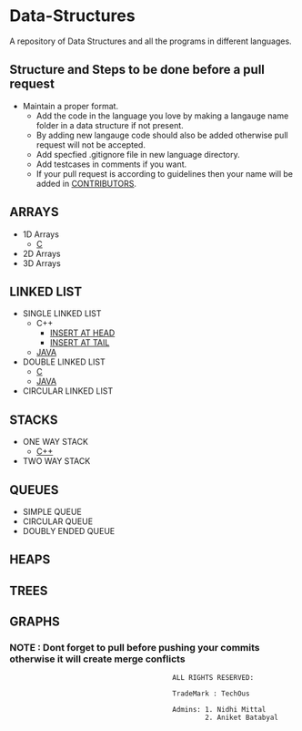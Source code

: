 # Data-Structures

A repository of Data Structures and all the programs in different languages.

## Structure and Steps to be done before a pull request

* Maintain a proper format.
  * Add the code in the language you love by making a langauge name folder in a data structure if not present.
  * By adding new langauge code should also be added otherwise pull request will not be accepted.
  * Add specfied .gitignore file in new language directory.
  * Add testcases in comments if you want.
  * If your pull request is according to guidelines then your name will be added in [CONTRIBUTORS](CONTRIBUTORS.md).

## ARRAYS

* 1D Arrays
  * [C](ARRAYS/C/1DArrays.c)
* 2D Arrays
* 3D Arrays

## LINKED LIST

* SINGLE LINKED LIST
  * C++
    * [INSERT AT HEAD](LINKED-LIST/SINGLE/Cpp/Insert_at_Head.cpp)
    * [INSERT AT TAIL](LINKED-LIST/SINGLE/Cpp/Insert_at_Tail.cpp)
  * [JAVA](LINKED-LIST/SINGLE/JAVA/Main.java)
* DOUBLE LINKED LIST
  * [C](LINKED-LIST/DOUBLE/C/Main.c)
  * [JAVA](LINKED-LIST/DOUBLE/JAVA/Main.java)
* CIRCULAR LINKED LIST

## STACKS

* ONE WAY STACK
  * [C++](Stack/ONE-WAY-STACK/Cpp/anarchyMonkey-minimum_element_using_stack.cpp)
* TWO WAY STACK

## QUEUES

* SIMPLE QUEUE
* CIRCULAR QUEUE
* DOUBLY ENDED QUEUE

## HEAPS

## TREES

## GRAPHS

### NOTE : Dont forget to pull before pushing your commits otherwise it will create merge conflicts

                                            ALL RIGHTS RESERVED:

                                            TradeMark : TechOus

                                            Admins: 1. Nidhi Mittal
                                                    2. Aniket Batabyal
